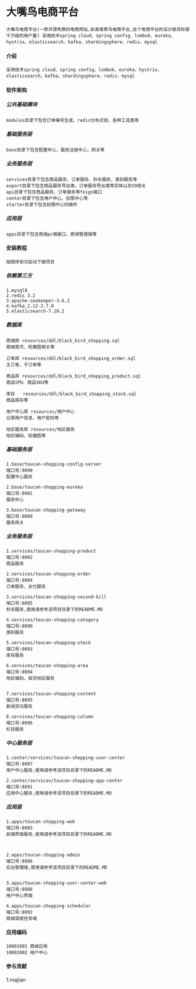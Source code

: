 # 大嘴鸟电商平台

    大嘴鸟电商平台(一款开源免费的电商网站,前身是黑鸟电商平台,这个电商平台的设计是目标是千万级的用户量) 采用技术spring cloud、spring config、lombok、eureka、hystrix、elasticsearch、kafka、shardingsphere、redis、mysql

#### 介绍
    采用技术spring cloud、spring config、lombok、eureka、hystrix、elasticsearch、kafka、shardingsphere、redis、mysql

#### 软件架构

##### 公共基础模块
    modules目录下包含订单编号生成、redis分布式锁、各种工具类等

##### 基础服务层
    base目录下包含配置中心、服务注册中心、网关等
    
##### 业务服务层
    services目录下包含商品服务、订单服务、秒杀服务、类别服务等
    export目录下包含商品服务导出类、订单服务导出类等实体以及VO相关
    api目录下包含商品服务、订单服务等feign接口
    center目录下包含用户中心、权限中心等
    starter目录下包含权限中心的插件
    
##### 应用层
    apps目录下包含商城pc端接口、商城管理端等


#### 安装教程

    按顺序依次启动下面项目


##### 依赖第三方
    1.mysql8
    2.redis 3.2
    3.apache-zookeeper-3.6.2
    4.kafka_2.12-2.7.0
    5.elasticsearch-7.10.2

##### 数据库

    
    商城库 resources/ddl/black_bird_shopping.sql
    商城首页、轮播图相关等
    
    订单库 resources/ddl/black_bird_shopping_order.sql
    主订单、子订单等
    
    商品库 resources/ddl/black_bird_shopping_product.sql
    商品SPU、商品SKU等
    
    库存   resources/ddl/black_bird_shopping_stock.sql
    商品库存等
    
    用户中心库 resources/用户中心
    记录用户信息、用户密码等
    
    地区服务库 resources/地区服务
    地区编码、轮播图等
    

##### 基础服务层
    1.base/toucan-shopping-config-server
    端口号:9090
    配置中心服务

    2.base/toucan-shopping-eureka
    端口号:8081
    服务中心

    3.base/toucan-shopping-gateway
    端口号:8089
    服务网关
    
##### 业务服务层
    
    1.services/toucan-shopping-product
    端口号:8082
    商品服务

    2.services/toucan-shopping-order
    端口号:8084
    订单服务、支付服务

    3.services/toucan-shopping-second-kill
    端口号:8085
    秒杀服务,使用请参考该项目目录下的README.MD
    
    4.services/toucan-shopping-category
    端口号:8090
    类别服务
    
    5.services/toucan-shopping-stock
    端口号:8093
    库存服务
    
    6.services/toucan-shopping-area
    端口号:8094
    地区编码、收货地区服务
    
    
    7.services/toucan-shopping-content
    端口号:8095
    新闻资讯服务
    
    8.services/toucan-shopping-column
    端口号:8096
    栏目服务
    
##### 中心服务层
    
    1.center/services/toucan-shopping-user-center
    端口号:8087
    用户中心服务,使用请参考该项目目录下的README.MD
    
    2.center/services/toucan-shopping-app-center
    端口号:8091
    应用中心服务,使用请参考该项目目录下的README.MD


##### 应用层  
    
    1.apps/toucan-shopping-web
    端口号:8083
    前端界面服务,使用请参考该项目目录下的README.MD



    2.apps/toucan-shopping-admin
    端口号:8086
    后台管理端,使用请参考该项目目录下的README.MD


    3.apps/toucan-shopping-user-center-web
    端口号:8088
    用户中心界面

    4.apps/toucan-shopping-scheduler
    端口号:8092
    商城调度任务端


    
    
    

#### 应用编码

    10001001 商城应用
    10001002 用户中心
    

#### 参与贡献
1.majian

